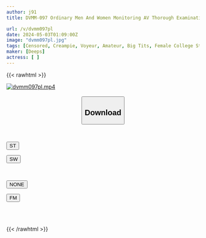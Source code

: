 ```yaml
---
author: j91
title: DVMM-097 Ordinary Men And Women Monitoring AV Thorough Examination Of The Sexual Desires Of Amateur College Students If You Don't Have Sex Until Morning, You Will Receive A Prize Of 100,000 Yen! When Male And Female Friends Who Missed The Last Train Are Alone At A Love Hotel, Will They Try To Have Continuous Ejaculation Sex For 100,000 Yen Each? ? 15 Even Though She Has A Boyfriend, The Female College Student’s Pussy Is Swallowed Up By The Naughty Atmosphere Of The Love Hotel…

url: /v/dvmm097pl
date: 2024-05-03T01:09:00Z
image: "dvmm097pl.jpg"
tags: [Censored, Creampie, Voyeur, Amateur, Big Tits, Female College Student	]
maker: [Deeps]
actress: [ ]
---
```



{{< rawhtml >}}

<div class="video" data-videoid="Z3kAL6VOoJhqWJ2">
    <a href="javascript:;">
        <img src="/v/dvmm097pl/dvmm097pl.jpg" width="WIDTH" height="HEIGHT" alt="dvmm097pl.mp4" loading="lazy">
    </a>
</div>

<script type="text/javascript" src="https://j91.asia/asset/on-demand-st.js"></script>

<br>
  <link rel="stylesheet" href="https://j91.asia/asset/bs5.css">
  
  <center>
  <button class="btn btn-primary" type="button" data-bs-toggle="collapse" data-bs-target=".multi-collapse" aria-expanded="false" aria-controls="multiCollapseExample1 multiCollapseExample2"><h2>Download</h2></button></center>
</p>
<div class="row">
  <div class="col">
    <div class="collapse multi-collapse" id="multiCollapseExample1">
      <div class="card card-body">
	      	      <br>
<div class="buttons">  
<p><a href="https://streamtape.to/v/Z3kAL6VOoJhqWJ2" target="_blank"><button class="btn-hover color-3"><i class="fa fa-download"></i> ST</button></a></p>
<p><a href="https://asnwish.com/wmwdy1mhq5jx" target="_blank"><button class="btn-hover color-2"><i class="fa fa-download"></i> SW</button></a></p></div>
    </div>
  </div>
</div>
  <div class="col">
    <div class="collapse multi-collapse" id="multiCollapseExample2">
      <div class="card card-body">
	      <br>
<div class="buttons">
<p><a href="javascript:;"><button class="btn-hover color-9"><i class="fa fa-download"></i> NONE</button></a></p>
<p><a href="https://filemoon.sx/d/e4k4v81vuh8u"><button class="btn-hover color-8"><i class="fa fa-download"></i> FM</button></a></p></div>
<br><br>
      </div>
    </div>
  </div>
</div>

{{< /rawhtml >}}